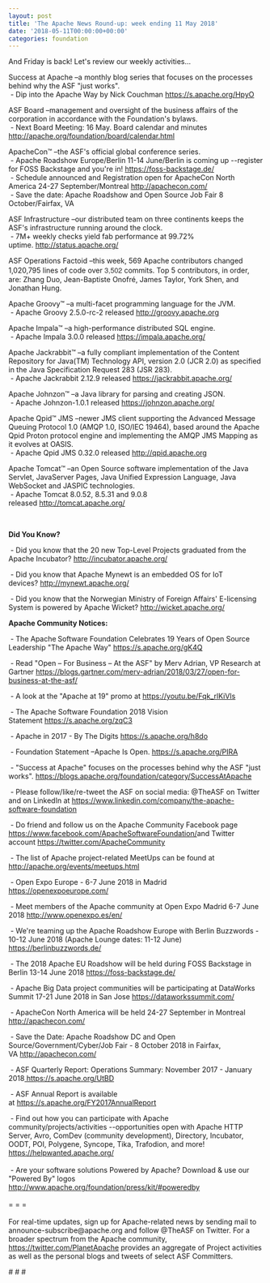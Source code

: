 ```yaml
---
layout: post
title: 'The Apache News Round-up: week ending 11 May 2018'
date: '2018-05-11T00:00:00+00:00'
categories: foundation
---
```

<p>And Friday is back! Let's review our weekly activities...</p> 
  <p>Success at Apache&nbsp;–a monthly blog series that focuses on the processes behind why the ASF &quot;just works&quot;.<br />&nbsp;- Dip into the Apache Way by Nick Couchman&nbsp;<a href="https://s.apache.org/HpyO">https://s.apache.org/HpyO</a></p> 
  <p>ASF Board –management and oversight of the business affairs of the corporation in accordance with the Foundation's bylaws.<br />&nbsp;- Next Board Meeting: 16 May. Board calendar and minutes <a href="http://apache.org/foundation/board/calendar.html">http://apache.org/foundation/board/calendar.html</a></p> 
  <p>ApacheCon™ –the ASF's official global conference series.<br />&nbsp;- Apache Roadshow Europe/Berlin 11-14 June/Berlin is coming up --register for FOSS Backstage and you're in!&nbsp;<a href="https://foss-backstage.de/">https://foss-backstage.de/</a><br />&nbsp;- Schedule announced and Registration open for ApacheCon North America 24-27 September/Montreal <a href="http://apachecon.com/">http://apachecon.com/</a><br />&nbsp;- Save the date: Apache Roadshow and Open Source Job Fair 8 October/Fairfax, VA<br /></p> 
  <p>ASF Infrastructure –our distributed team on three continents keeps the ASF's infrastructure running around the clock.<br />&nbsp;- 7M+ weekly checks yield fab performance at 99.72% uptime.&nbsp;<a href="http://status.apache.org/">http://status.apache.org/</a></p> 
  <p>ASF Operations Factoid&nbsp;–this week, 569 Apache contributors changed 1,020,795 lines of code over <font color="#333333" face="Helvetica Neue, Helvetica, Arial, sans-serif"><span style="font-size: 14px;">3,502</span></font>&nbsp;commits. Top 5 contributors, in order, are: Zhang Duo, Jean-Baptiste Onofré, James Taylor, York Shen, and Jonathan Hung.</p> 
  <p>Apache Groovy™ –a multi-facet programming language for the JVM.<br />&nbsp;- Apache Groovy 2.5.0-rc-2 released&nbsp;<a href="http://groovy.apache.org">http://groovy.apache.org</a></p> 
  <p><span style="white-space: pre;"></span></p> 
  <p>Apache Impala™ –a high-performance distributed SQL engine.<br />&nbsp;- Apache Impala 3.0.0 released&nbsp;<a href="https://impala.apache.org/">https://impala.apache.org/</a></p> 
  <p>Apache Jackrabbit™ –a fully compliant implementation of the Content Repository for Java(TM) Technology API, version 2.0 (JCR 2.0) as specified in the Java Specification Request 283 (JSR 283).<br />&nbsp;- Apache Jackrabbit 2.12.9 released&nbsp;<a href="https://jackrabbit.apache.org/">https://jackrabbit.apache.org/</a></p> 
  <p>Apache Johnzon™ –a Java library for parsing and creating JSON.<br />&nbsp;- Apache Johnzon-1.0.1&nbsp;released&nbsp;<a href="https://johnzon.apache.org/">https://johnzon.apache.org/</a></p> 
  <p>Apache Qpid™ JMS –newer JMS client supporting the Advanced Message Queuing Protocol 1.0 (AMQP 1.0, ISO/IEC 19464), based around the Apache Qpid Proton protocol engine and implementing the AMQP JMS Mapping as it evolves at OASIS.<br />&nbsp;- Apache Qpid JMS 0.32.0 released&nbsp;<a href="http://qpid.apache.org">http://qpid.apache.org</a></p> 
  <p> </p> 
  <p>Apache Tomcat™ –an Open Source software implementation of the Java Servlet, JavaServer Pages, Java Unified Expression Language, Java WebSocket and JASPIC technologies.&nbsp;<br />&nbsp;- Apache Tomcat 8.0.52, 8.5.31 and 9.0.8 released&nbsp;<a href="http://tomcat.apache.org/">http://tomcat.apache.org/</a></p> 
  <p><a href="http://tomcat.apache.org/"></a><br /></p> 
  <p><strong>Did You Know?</strong></p> 
  <div> 
    <p>&nbsp;- Did you know that the 20 new Top-Level Projects graduated from the Apache Incubator?&nbsp;<a href="http://incubator.apache.org/">http://incubator.apache.org/</a></p> 
    <p>&nbsp;- Did you know that Apache Mynewt is an embedded OS for IoT devices?&nbsp;<a href="http://mynewt.apache.org/">http://mynewt.apache.org/</a> </p> 
    <p>&nbsp;- Did you know that the Norwegian Ministry of Foreign Affairs' E-licensing System is powered by Apache Wicket?&nbsp;<a href="http://wicket.apache.org/">http://wicket.apache.org/</a></p> 
    <p> </p> 
    <p> </p> 
  </div> 
  <div><strong>Apache Community Notices:</strong></div> 
  <p>&nbsp;- The Apache<span style="font-size: 10.8333px;"> </span>Software Foundation Celebrates 19 Years of Open Source Leadership &quot;The Apache Way&quot;&nbsp;<a href="https://s.apache.org/gK4Q">https://s.apache.org/gK4Q</a></p> 
  <p>&nbsp;- Read &quot;Open – For Business – At the ASF&quot; by Merv Adrian, VP Research at Gartner&nbsp;<a href="https://blogs.gartner.com/merv-adrian/2018/03/27/open-for-business-at-the-asf/">https://blogs.gartner.com/merv-adrian/2018/03/27/open-for-business-at-the-asf/</a><br /></p> 
  <p>&nbsp;- A look at the&nbsp;&quot;Apache at 19&quot; promo at&nbsp;<a href="https://youtu.be/Fqk_rlKiVIs">https://youtu.be/Fqk_rlKiVIs</a></p> 
  <p>&nbsp;- The Apache Software Foundation 2018 Vision Statement&nbsp;<a href="https://s.apache.org/zqC3">https://s.apache.org/zqC3</a></p> 
  <p>&nbsp;- Apache in 2017 - By The Digits&nbsp;<a href="https://s.apache.org/h8do">https://s.apache.org/h8do</a></p> 
  <p>&nbsp;- Foundation Statement –Apache Is Open. <a href="https://s.apache.org/PIRA">https://s.apache.org/PIRA</a></p> 
  <div> 
    <p>&nbsp;- &quot;Success at Apache&quot; focuses on the processes behind why the ASF &quot;just works&quot;. <a href="https://blogs.apache.org/foundation/category/SuccessAtApache">https://blogs.apache.org/foundation/category/SuccessAtApache</a></p> 
  </div> 
  <div> 
    <p>&nbsp;- Please follow/like/re-tweet the ASF on social media: @TheASF on Twitter and on LinkedIn at <a href="https://www.linkedin.com/company/the-apache-software-foundation">https://www.linkedin.com/company/the-apache-software-foundation</a></p> 
    <p>&nbsp;- Do friend and follow us on the Apache Community Facebook page <a href="https://www.facebook.com/ApacheSoftwareFoundation/">https://www.facebook.com/ApacheSoftwareFoundation/</a>and Twitter account <a href="https://twitter.com/ApacheCommunity">https://twitter.com/ApacheCommunity</a></p> 
  </div> 
  <div> 
    <p><a href="https://feathercast.apache.org/"></a></p> 
  </div> 
  <div> 
    <p>&nbsp;- The list of Apache project-related MeetUps can be found at <a href="https://twitter.com/ApacheCommunity">http://apache.org/events/meetups.html<br /></a></p> 
    <p>&nbsp;- Open Expo Europe - 6-7 June 2018 in Madrid <a href="https://openexpoeurope.com/">https://openexpoeurope.com/</a></p> 
    <p>&nbsp;- Meet members of the Apache community at Open Expo Madrid 6-7 June 2018&nbsp;<a href="http://www.openexpo.es/en/">http://www.openexpo.es/en/</a></p> 
    <p>&nbsp;- We're teaming up the Apache Roadshow Europe with Berlin Buzzwords - 10-12 June 2018 (Apache Lounge dates: 11-12 June) <a href="https://berlinbuzzwords.de/">https://berlinbuzzwords.de/</a></p> 
    <p>&nbsp;- The 2018 Apache EU Roadshow will be held during FOSS Backstage in Berlin 13-14 June 2018&nbsp;<a href="https://foss-backstage.de/">https://foss-backstage.de/</a></p> 
  </div> 
  <div> 
    <p>&nbsp;- Apache Big Data project communities will be participating at DataWorks Summit 17-21 June 2018 in San Jose <a href="https://dataworkssummit.com/">https://dataworkssummit.com/</a></p> 
    <p>&nbsp;- ApacheCon North America&nbsp;will be held 24-27 September in Montreal <a href="http://apachecon.com/">http://apachecon.com/</a></p> 
    <p>&nbsp;- Save the Date: Apache Roadshow DC and Open Source/Government/Cyber/Job Fair - 8 October 2018 in Fairfax, VA&nbsp;<a href="http://apachecon.com/">http://apachecon.com/</a></p> 
    <p>&nbsp;- ASF Quarterly Report: Operations Summary: November 2017 - January 2018<a href="https://s.apache.org/UtBD">&nbsp;https://s.apache.org/UtBD</a></p> 
  </div> 
  <div> 
    <p>&nbsp;- ASF Annual Report is available at&nbsp;<a href="https://s.apache.org/FY2017AnnualReport">https://s.apache.org/FY2017AnnualReport</a></p> 
  </div> 
  <div>&nbsp;- Find out how you can participate with Apache community/projects/activities --opportunities open with Apache HTTP Server, Avro, ComDev (community development), Directory, Incubator, OODT, POI, Polygene, Syncope, Tika, Trafodion, and more! <a href="https://helpwanted.apache.org/">https://helpwanted.apache.org/</a></div> 
  <div><br /></div> 
  <div>&nbsp;- Are your software solutions Powered by Apache? Download &amp; use our &quot;Powered By&quot; logos <a href="http://www.apache.org/foundation/press/kit/#poweredby">http://www.apache.org/foundation/press/kit/#poweredby</a></div> 
  <div><br /></div> 
  <div>= = =</div> 
  <div><br /></div> 
  <div>For real-time updates, sign up for Apache-related news by sending mail to announce-subscribe@apache.org and follow @TheASF on Twitter. For a broader spectrum from the Apache community, <a href="https://twitter.com/PlanetApache">https://twitter.com/PlanetApache</a> provides an aggregate of Project activities as well as the personal blogs and tweets of select ASF Committers.</div> 
  <p># # #</p>
